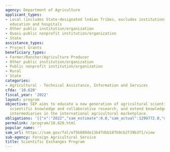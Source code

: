 ```yaml
---
agency: Department of Agriculture
applicant_types:
- Local (includes State-designated lndian Tribes, excludes institutions of higher
  education and hospitals
- Other public institution/organization
- Quasi-public nonprofit institution/organization
- State
assistance_types:
- Project Grants
beneficiary_types:
- Farmer/Rancher/Agriculture Producer
- Other public institution/organization
- Public nonprofit institution/organization
- Rural
- State
categories:
- Agricultural - Technical Assistance, Information and Services
cfda: '10.620'
fiscal_year: '2022'
layout: program
objective: SEP aims to educate a new generation of agricultural scientists, increase
  scientific knowledge and collaborative research, and extend knowledge to users and
  intermediaries in the international agricultural marketplace.
obligations: '[{"x":"2022","sam_estimate":0.0,"sam_actual":1299772.0,"usa_spending_actual":1299771.95},{"x":"2023","sam_estimate":1700000.0,"sam_actual":0.0,"usa_spending_actual":0.0},{"x":"2024","sam_estimate":1500000.0,"sam_actual":0.0,"usa_spending_actual":0.0}]'
permalink: /program/10.620.html
popular_name: ''
sam_url: https://sam.gov/fal/e75b889de13b47dbb18fb9cb2f39b3f1/view
sub-agency: Foreign Agricultural Service
title: Scientific Exchanges Program
---
```

